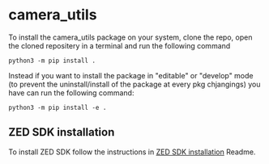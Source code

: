# camera_utils

To install the camera_utils package on your system, clone the repo, open the cloned repositery in a terminal and run the following command

```
python3 -m pip install .
```

Instead if you want to install the package in "editable" or "develop" mode (to prevent the uninstall/install of the 
package at every pkg chjangings) you have can run the following command:

```
python3 -m pip install -e .
```

## ZED SDK installation

To install ZED SDK follow the instructions in [ZED SDK installation](docs/zed_installation.md) Readme.
